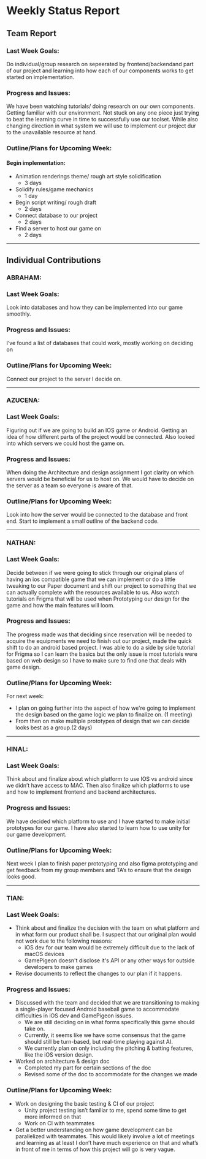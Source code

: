 # Weekly Status Report

## Team Report

### Last Week Goals:
Do individual/group research on sepeerated by frontend/backendand part of our project and learning into how each of our components works to get started on implementation. 

### Progress and Issues:
We have been watching tutorials/ doing research on our own components. Getting familiar with our environment. Not stuck on any one piece just trying to beat the learning curve in time to successfully use our toolset. While also changing direction in what system we will use to implement our project dur to the unavailable resource at hand.

### Outline/Plans for Upcoming Week:
#### Begin implementation:
- Animation renderings theme/ rough art style solidification
  - 3 days
- Solidify rules/game mechanics
  - 1 day
- Begin script writing/ rough draft
  - 2 days
- Connect database to our project
  - 2 days
- Find a server to host our game on
  - 2 days
 
------------------------------------------------
## Individual Contributions
### ABRAHAM: 
### Last Week Goals:
Look into databases and how they can be implemented into our game smoothly.

### Progress and Issues:
I’ve found a list of databases that could work, mostly working on deciding on 

### Outline/Plans for Upcoming Week:
Connect our project to the server I decide on. 



------------
### AZUCENA: 
### Last Week Goals:
Figuring out if we are going to build an IOS game or Android. Getting an idea of how different parts of the project would be connected. Also looked into which servers we could host the game on.

### Progress and Issues:
When doing the Architecture and design assignment I got clarity on which servers would be beneficial for us to host on. We would have to decide on the server as a team so everyone is aware of that. 

### Outline/Plans for Upcoming Week:
Look into how the server would be connected to the database and front end. Start to implement a small outline of the backend code.



-------------
### NATHAN:
### Last Week Goals: 
Decide between if we were going to stick through our original plans of having an ios compatible game that we can implement or do a little tweaking to our Paper document and shift our project to something that we can actually complete with the resources available to us.
Also watch tutorials on Frigma that will be used when Prototyping our design for the game and how the main features will loom. 

### Progress and Issues:
The progress made was that deciding since reservation will be needed to acquire the equipments we need to finish out our project, made the quick shift to do an android based project. I was able to do a side by side tutorial for Frigma so I can learn the basics but the only issue is most tutorials were based on web design so I have to make sure to find one that deals with game design.

### Outline/Plans for Upcoming Week:
For next week:
- I plan on going further into the aspect of how we're going to implement the design based on the game logic we plan to finalize on. (1 meeting)
-  From then on make multiple prototypes of design that we can decide looks best as a group.(2 days)



--------------
### HINAL:
### Last Week Goals:
Think about and finalize about which platform to use IOS vs android since we didn’t have access to MAC. Then also finalize which platforms to use and how to implement frontend and backend architectures.

### Progress and Issues:
We have decided which platform to use and I have started to make initial prototypes for our game. I have also started to learn how to use unity for our game development.

### Outline/Plans for Upcoming Week:
Next week I plan to finish paper prototyping and also figma prototyping and get feedback from my group members and TA’s to ensure that the design looks good. 



---------------------
### TIAN:
### Last Week Goals:
- Think about and finalize the decision with the team on what platform and in what form our product shall be. I suspect that our original plan would not work due to the following reasons:
  - iOS dev for our team would be extremely difficult due to the lack of macOS devices
  - GamePigeon doesn't disclose it's API or any other ways for outside developers to make games
- Revise documents to reflect the changes to our plan if it happens.

### Progress and Issues:
- Discussed with the team and decided that we are transitioning to making a single-player focused Android baseball game to accommodate difficulties in iOS dev and GamePigeon issues.
  - We are still deciding on in what forms specifically this game should take on. 
  - Currently, it seems like we have some consensus that the game should still be turn-based, but real-time playing against AI. 
  - We currently plan on only including the pitching & batting features, like the iOS version design.
- Worked on architecture & design doc
  - Completed my part for certain sections of the doc
  - Revised some of the doc to accommodate for the changes we made

### Outline/Plans for Upcoming Week:
- Work on designing the basic testing & CI of our project
  - Unity project testing isn’t familiar to me, spend some time to get more informed on that
  - Work on CI with teammates
- Get a better understanding on how game development can be parallelized with teammates. This would likely involve a lot of meetings and learning as at least I don’t have much experience on that and what’s in front of me in terms of how this project will go is very vague.


 

